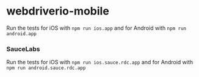 # webdriverio-mobile

Run the tests for iOS with ```npm run ios.app``` and for Android with ```npm run android.app```


### SauceLabs

Run the tests for iOS with ```npm run ios.sauce.rdc.app``` and for Android with ```npm run android.sauce.rdc.app```
